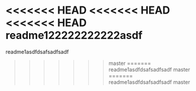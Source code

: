 <<<<<<< HEAD
<<<<<<< HEAD
<<<<<<< HEAD
readme122222222222asdf
=======
readme1asdfdsafsadfsadf
>>>>>>> master
=======
readme1asdfdsafsadfsadf
>>>>>>> master
=======
readme1asdfdsafsadfsadf
>>>>>>> master
